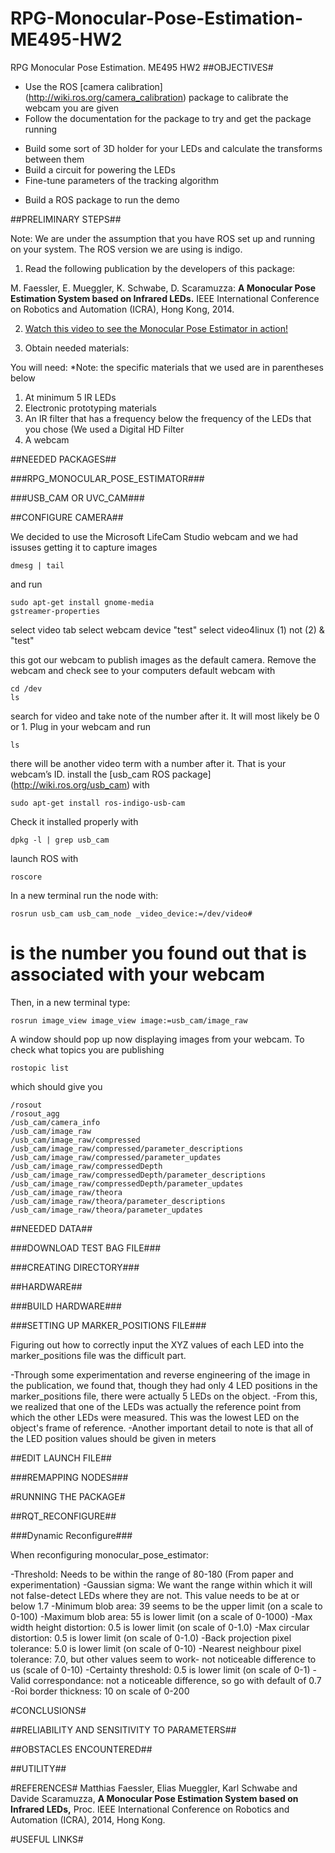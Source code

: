 RPG-Monocular-Pose-Estimation-ME495-HW2
=======================================

RPG Monocular Pose Estimation. ME495 HW2
##OBJECTIVES#
* Use the ROS [camera calibration] (http://wiki.ros.org/camera_calibration) package to calibrate the webcam you are given
* Follow the documentation for the package to try and get the package running
 - Build some sort of 3D holder for your LEDs and calculate the transforms between them
 - Build a circuit for powering the LEDs
 - Fine-tune parameters of the tracking algorithm
* Build a ROS package to run the demo


##PRELIMINARY STEPS##

Note: We are under the assumption that you have ROS set up and running on your system. The ROS version we are using is indigo.

1. Read the following publication by the developers of this package:

M. Faessler, E. Mueggler, K. Schwabe, D. Scaramuzza: **A Monocular Pose Estimation System based on Infrared LEDs.** IEEE International Conference on Robotics and Automation (ICRA), Hong Kong, 2014.

2. [Watch this video to see the Monocular Pose Estimator in action!](http://www.youtube.com/watch?v=8Ui3MoOxcPQ)

3. Obtain needed materials:

You will need:
*Note: the specific materials that we used are in parentheses below
1. At minimum 5 IR LEDs
2. Electronic prototyping materials
3. An IR filter that has a frequency below the frequency of the LEDs that you chose (We used a Digital HD Filter
4. A webcam

##NEEDED PACKAGES##

###RPG_MONOCULAR_POSE_ESTIMATOR###


###USB_CAM OR UVC_CAM###

##CONFIGURE CAMERA##

We decided to use the Microsoft LifeCam Studio webcam and we had issuses getting it to capture images

```lsusb
dmesg | tail
```

and run
```
sudo apt-get install gnome-media
gstreamer-properties
```
select video tab
select webcam device "test"
select video4linux (1) not (2) & "test"

this got our webcam to publish images as the default camera.
Remove the webcam and check see to your computers default webcam with 
```
cd /dev
ls
```

search for video and take note of the number after it. It will most likely be 0 or 1. Plug in your webcam and run 
```
ls
```

there will be another video term with a number after it. That is your webcam’s ID.
install the [usb_cam ROS package] (http://wiki.ros.org/usb_cam) with
```
sudo apt-get install ros-indigo-usb-cam
```
Check it installed properly with
```
dpkg -l | grep usb_cam
```
launch ROS with
```
roscore 
```
In a new terminal run the node with: 
```
rosrun usb_cam usb_cam_node _video_device:=/dev/video#
```
# is the number you found out that is associated with your webcam

Then, in a new terminal type: 
```
rosrun image_view image_view image:=usb_cam/image_raw
```
A window should pop up now displaying images from your webcam.
To check what topics you are publishing 

```
rostopic list
````
which should give you 
```
/rosout
/rosout_agg
/usb_cam/camera_info
/usb_cam/image_raw
/usb_cam/image_raw/compressed
/usb_cam/image_raw/compressed/parameter_descriptions
/usb_cam/image_raw/compressed/parameter_updates
/usb_cam/image_raw/compressedDepth
/usb_cam/image_raw/compressedDepth/parameter_descriptions
/usb_cam/image_raw/compressedDepth/parameter_updates
/usb_cam/image_raw/theora
/usb_cam/image_raw/theora/parameter_descriptions
/usb_cam/image_raw/theora/parameter_updates
```

##NEEDED DATA##

###DOWNLOAD TEST BAG FILE###

###CREATING DIRECTORY###

##HARDWARE##

###BUILD HARDWARE###

###SETTING UP MARKER_POSITIONS FILE###

Figuring out how to correctly input the XYZ values of each LED into the marker_positions file was the difficult part.

-Through some experimentation and reverse engineering of the image in the publication, we found that, though they had only 4 LED positions in the marker_positions file, there were actually 5 LEDs on the object.
-From this, we realized that one of the LEDs was actually the reference point from which the other LEDs were measured. This was the lowest LED on the object's frame of reference.
-Another important detail to note is that all of the LED position values should be given in meters

##EDIT LAUNCH FILE##



###REMAPPING NODES###

#RUNNING THE PACKAGE#

##RQT_RECONFIGURE##

###Dynamic Reconfigure###

When reconfiguring monocular_pose_estimator:

-Threshold: Needs to be within the range of 80-180 (From paper and experimentation)
-Gaussian sigma: We want the range within which it will not false-detect LEDs where they are not. This value needs to be at or below 1.7
-Minimum blob area: 39 seems to be the upper limit (on a scale to 0-100)
-Maximum blob area: 55 is lower limit (on a scale of 0-1000)
-Max width height distortion: 0.5 is lower limit (on scale of 0-1.0)
-Max circular distortion: 0.5 is lower limit (on scale of 0-1.0)
-Back projection pixel tolerance: 5.0 is lower limit (on scale of 0-10)
-Nearest neighbour pixel tolerance: 7.0, but other values seem to work- not noticeable difference to us (scale of 0-10)
-Certainty threshold: 0.5 is lower limit (on scale of 0-1)
-Valid correspondance: not a noticeable difference, so go with default of 0.7
-Roi border thickness: 10 on scale of 0-200

#CONCLUSIONS#

##RELIABILITY AND SENSITIVITY TO PARAMETERS##

##OBSTACLES ENCOUNTERED##

##UTILITY##


#REFERENCES#
Matthias Faessler, Elias Mueggler, Karl Schwabe and Davide Scaramuzza, **A Monocular Pose Estimation System based on Infrared LEDs,** Proc. IEEE International Conference on Robotics and Automation (ICRA), 2014, Hong Kong. 

#USEFUL LINKS#

